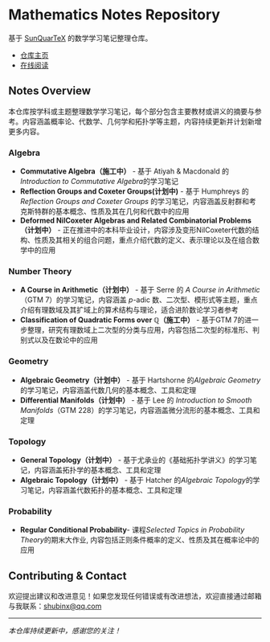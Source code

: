 # Mathematics Notes Repository

基于 [SunQuarTeX](https://github.com/sun123zxy/sunquartex) 的数学学习笔记整理仓库。

- [仓库主页](https://github.com/Liyvew/Mathematics-Notes-Repository)
- [在线阅读](https://Liyvew.github.io/Mathematics-Notes-Repository)

## Notes Overview
本仓库按学科或主题整理数学学习笔记，每个部分包含主要教材或讲义的摘要与参考。内容涵盖概率论、代数学、几何学和拓扑学等主题，内容持续更新并计划新增更多内容。

### Algebra
- **Commutative Algebra（施工中）** - 基于 Atiyah & Macdonald 的*Introduction to Commutative Algebra*的学习笔记
- **Reflection Groups and Coxeter Groups(计划中)** - 基于 Humphreys 的 *Reflection Groups and Coxeter Groups* 的学习笔记，内容涵盖反射群和考克斯特群的基本概念、性质及其在几何和代数中的应用
- **Deformed NilCoxeter Algebras and Related Combinatorial Problems（计划中）** - 正在推进中的本科毕业设计，内容涉及变形NilCoxeter代数的结构、性质及其相关的组合问题，重点介绍代数的定义、表示理论以及在组合数学中的应用

### Number Theory
- **A Course in Arithmetic（计划中）** - 基于 Serre 的 *A Course in Arithmetic*（GTM 7）的学习笔记，内容涵盖 $p$-adic 数、二次型、模形式等主题，重点介绍有理数域及其扩域上的算术结构与理论，适合进阶数论学习者参考
- **Classification of Quadratic Forms over ℚ（施工中）** - 基于GTM 7的进一步整理，研究有理数域上二次型的分类与应用，内容包括二次型的标准形、判别式以及在数论中的应用

### Geometry
- **Algebraic Geometry（计划中）** - 基于 Hartshorne 的*Algebraic Geometry*的学习笔记，内容涵盖代数几何的基本概念、工具和定理
- **Differential Manifolds（计划中）** - 基于 Lee 的 *Introduction to Smooth Manifolds*（GTM 228）的学习笔记，内容涵盖微分流形的基本概念、工具和定理

### Topology
- **General Topology（计划中）** - 基于尤承业的《基础拓扑学讲义》的学习笔记，内容涵盖拓扑学的基本概念、工具和定理
- **Algebraic Topology（计划中）** - 基于 Hatcher 的*Algebraic Topology*的学习笔记，内容涵盖代数拓扑的基本概念、工具和定理

### Probability
- **Regular Conditional Probability**- 课程*Selected Topics in Probability Theory*的期末大作业, 内容包括正则条件概率的定义、性质及其在概率论中的应用

## Contributing & Contact
欢迎提出建议和改进意见！如果您发现任何错误或有改进想法，欢迎直接通过邮箱与我联系：shubinx@qq.com

---

*本仓库持续更新中，感谢您的关注！*
